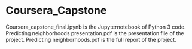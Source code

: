 # Coursera_Capstone
Coursera_capstone_final.ipynb is the Jupyternotebook of Python 3 code.
Predicting neighborhoods presentation.pdf is the presentation file of the project.
Predicting neighborhoods.pdf is the full report of the project.
